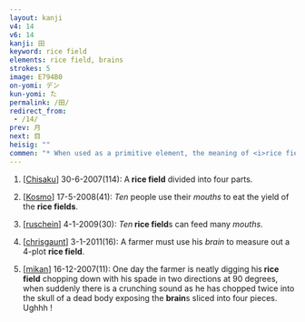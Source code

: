 ```yaml
---
layout: kanji
v4: 14
v6: 14
kanji: 田
keyword: rice field
elements: rice field, brains
strokes: 5
image: E794B0
on-yomi: デン
kun-yomi: た
permalink: /田/
redirect_from:
 - /14/
prev: 月
next: 目
heisig: ""
commen: "* When used as a primitive element, the meaning of <i>rice field</i> is most common, but now and again it will take the meaning of <i>brains</i> from the fact that it looks a bit like that tangle of gray matter nestled under our skulls."
---
```


1) [<a href="http://kanji.koohii.com/profile/Chisaku">Chisaku</a>] 30-6-2007(114): A<strong> rice field</strong> divided into four parts.

2) [<a href="http://kanji.koohii.com/profile/Kosmo">Kosmo</a>] 17-5-2008(41): <em>Ten</em> people use their <em>mouths</em> to eat the yield of the <strong>rice fields</strong>.

3) [<a href="http://kanji.koohii.com/profile/ruschein">ruschein</a>] 4-1-2009(30): <em>Ten</em><strong> rice field</strong>s can feed many <em>mouths</em>.

4) [<a href="http://kanji.koohii.com/profile/chrisgaunt">chrisgaunt</a>] 3-1-2011(16): A farmer must use his <em>brain</em> to measure out a 4-plot <strong>rice field</strong>.

5) [<a href="http://kanji.koohii.com/profile/mikan">mikan</a>] 16-12-2007(11): One day the farmer is neatly digging his<strong> rice field</strong> chopping down with his spade in two directions at 90 degrees, when suddenly there is a crunching sound as he has chopped twice into the skull of a dead body exposing the <strong>brain</strong>s sliced into four pieces. Ughhh !

